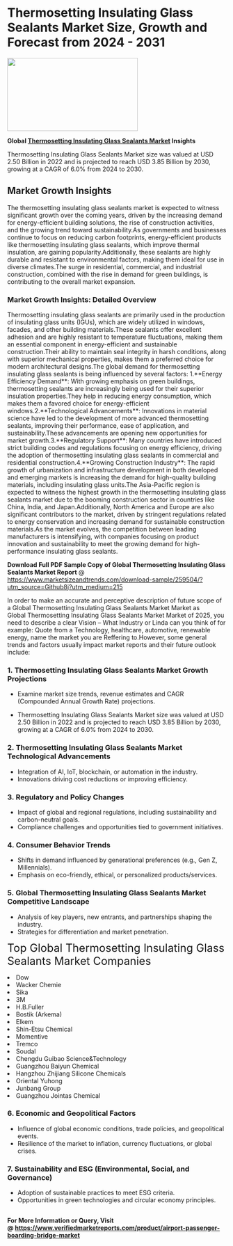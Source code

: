 <H1>Thermosetting Insulating Glass Sealants Market Size, Growth and Forecast from 2024 - 2031</H1><img class="aligncenter size-medium wp-image-584254" src="https://thirdeyenews.in/wp-content/uploads/2024/09/Global-Market-Research-300x168.jpeg" alt="" width="300" height="168" /><p><strong>Global&nbsp;<a href="https://www.marketsizeandtrends.com/download-sample/259504/?utm_source=Github8j?utm_medium=215">Thermosetting Insulating Glass Sealants Market</a> Insights</strong></p><p>Thermosetting Insulating Glass Sealants Market size was valued at USD 2.50 Billion in 2022 and is projected to reach USD 3.85 Billion by 2030, growing at a CAGR of 6.0% from 2024 to 2030.</p><p><h2>Market Growth Insights</h2> The thermosetting insulating glass sealants market is expected to witness significant growth over the coming years, driven by the increasing demand for energy-efficient building solutions, the rise of construction activities, and the growing trend toward sustainability.As governments and businesses continue to focus on reducing carbon footprints, energy-efficient products like thermosetting insulating glass sealants, which improve thermal insulation, are gaining popularity.Additionally, these sealants are highly durable and resistant to environmental factors, making them ideal for use in diverse climates.The surge in residential, commercial, and industrial construction, combined with the rise in demand for green buildings, is contributing to the overall market expansion. <h3>Market Growth Insights: Detailed Overview</h3> Thermosetting insulating glass sealants are primarily used in the production of insulating glass units (IGUs), which are widely utilized in windows, facades, and other building materials.These sealants offer excellent adhesion and are highly resistant to temperature fluctuations, making them an essential component in energy-efficient and sustainable construction.Their ability to maintain seal integrity in harsh conditions, along with superior mechanical properties, makes them a preferred choice for modern architectural designs.The global demand for thermosetting insulating glass sealants is being influenced by several factors: 1.**Energy Efficiency Demand**: With growing emphasis on green buildings, thermosetting sealants are increasingly being used for their superior insulation properties.They help in reducing energy consumption, which makes them a favored choice for energy-efficient windows.2.**Technological Advancements**: Innovations in material science have led to the development of more advanced thermosetting sealants, improving their performance, ease of application, and sustainability.These advancements are opening new opportunities for market growth.3.**Regulatory Support**: Many countries have introduced strict building codes and regulations focusing on energy efficiency, driving the adoption of thermosetting insulating glass sealants in commercial and residential construction.4.**Growing Construction Industry**: The rapid growth of urbanization and infrastructure development in both developed and emerging markets is increasing the demand for high-quality building materials, including insulating glass units.The Asia-Pacific region is expected to witness the highest growth in the thermosetting insulating glass sealants market due to the booming construction sector in countries like China, India, and Japan.Additionally, North America and Europe are also significant contributors to the market, driven by stringent regulations related to energy conservation and increasing demand for sustainable construction materials.As the market evolves, the competition between leading manufacturers is intensifying, with companies focusing on product innovation and sustainability to meet the growing demand for high-performance insulating glass sealants.</p><p><span class=""><strong>Download Full PDF Sample Copy of Global Thermosetting Insulating Glass Sealants Market Report</strong> @ <a href="https://www.marketsizeandtrends.com/download-sample/259504/?utm_source=Github8j?utm_medium=215" target="_blank">https://www.marketsizeandtrends.com/download-sample/259504/?utm_source=Github8j?utm_medium=215</a></span></p><p>In order to make an accurate and perceptive description of future scope of a Global&nbsp;Thermosetting Insulating Glass Sealants Market Market as Global&nbsp;Thermosetting Insulating Glass Sealants Market Market of 2025, you need to describe a clear Vision &ndash; What Industry or Linda can you think of for example: Quote from a Technology, healthcare, automotive, renewable energy, name the market you are Reffering to.However, some general trends and factors usually impact market reports and their future outlook include:</p><h3>1.&nbsp;<strong>Thermosetting Insulating Glass Sealants Market Growth Projections</strong></h3><ul><li>Examine market size trends, revenue estimates and CAGR (Compounded Annual Growth Rate) projections.</li><li><p>Thermosetting Insulating Glass Sealants Market size was valued at USD 2.50 Billion in 2022 and is projected to reach USD 3.85 Billion by 2030, growing at a CAGR of 6.0% from 2024 to 2030.</p></li></ul><h3>2.&nbsp;<strong>Thermosetting Insulating Glass Sealants Market Technological Advancements</strong></h3><ul><li>Integration of AI, IoT, blockchain, or automation in the industry.</li><li>Innovations driving cost reductions or improving efficiency.</li></ul><h3>3.&nbsp;<strong>Regulatory and Policy Changes</strong></h3><ul><li>Impact of global and regional regulations, including sustainability and carbon-neutral goals.</li><li>Compliance challenges and opportunities tied to government initiatives.</li></ul><h3>4.&nbsp;<strong>Consumer Behavior Trends</strong></h3><ul><li>Shifts in demand influenced by generational preferences (e.g., Gen Z, Millennials).</li><li>Emphasis on eco-friendly, ethical, or personalized products/services.</li></ul><h3>5.&nbsp;<strong>Global Thermosetting Insulating Glass Sealants Market Competitive Landscape</strong></h3><ul><li>Analysis of key players, new entrants, and partnerships shaping the industry.</li><li>Strategies for differentiation and market penetration.</li></ul><p data-pm-slice="1 1 []"><span style="color: inherit; font-family: inherit; font-size: 25px;">Top Global Thermosetting Insulating Glass Sealants Market Companies</span></p><div class="" data-test-id=""><p><li>Dow</li><li> Wacker Chemie</li><li> Sika</li><li> 3M</li><li> H.B.Fuller</li><li> Bostik (Arkema)</li><li> Elkem</li><li> Shin-Etsu Chemical</li><li> Momentive</li><li> Tremco</li><li> Soudal</li><li> Chengdu Guibao Science&Technology</li><li> Guangzhou Baiyun Chemical</li><li> Hangzhou Zhijiang Silicone Chemicals</li><li> Oriental Yuhong</li><li> Junbang Group</li><li> Guangzhou Jointas Chemical</li></p></div><h3>6.&nbsp;<strong>Economic and Geopolitical Factors</strong></h3><ul><li>Influence of global economic conditions, trade policies, and geopolitical events.</li><li>Resilience of the market to inflation, currency fluctuations, or global crises.</li></ul><h3>7.&nbsp;<strong>Sustainability and ESG (Environmental, Social, and Governance)</strong></h3><ul><li>Adoption of sustainable practices to meet ESG criteria.</li><li>Opportunities in green technologies and circular economy principles.</li></ul><h2><strong style="font-size: 14px;">For More Information or Query, Visit @&nbsp;</strong><a style="background-color: #ffffff; font-size: 14px;" href="https://www.marketsizeandtrends.com/report/thermosetting-insulating-glass-sealants-market/" target="_blank">https://www.verifiedmarketreports.com/product/airport-passenger-boarding-bridge-market</a></h2>